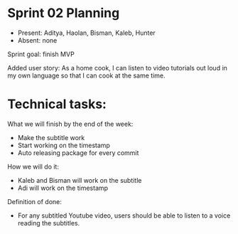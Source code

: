 # Sprint 02 Planning

* Present: Aditya, Haolan, Bisman, Kaleb, Hunter
* Absent: none

Sprint goal: finish MVP

Added user story:
As a home cook, I can listen to video tutorials out loud in my own language so that I can cook at the same time.

# Technical tasks:

What we will finish by the end of the week: 
* Make the subtitle work
* Start working on the timestamp
* Auto releasing package for every commit
    
How we will do it:
* Kaleb and Bisman will work on the subtitle
* Adi will work on the timestamp

Definition of done:
* For any subtitled Youtube video, users should be able to listen to a voice reading the subtitles.
